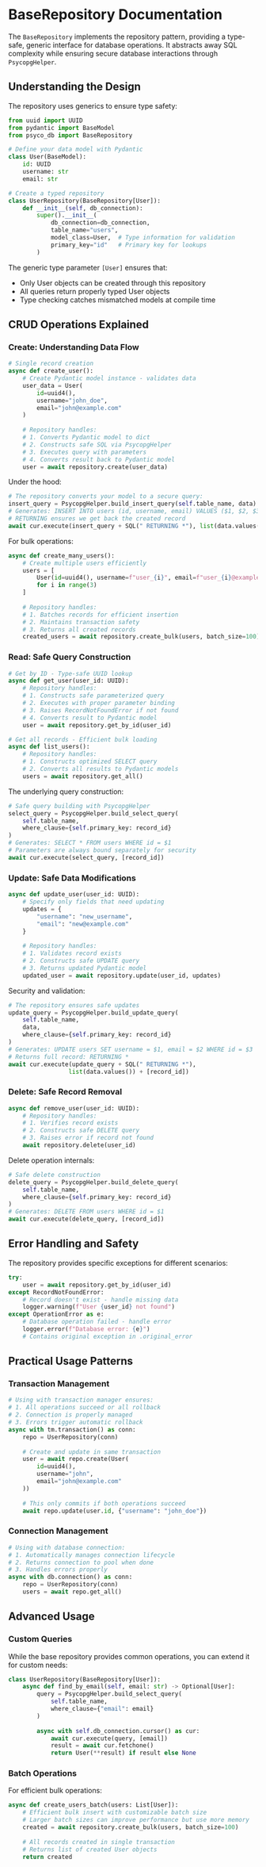 # BaseRepository Documentation

The `BaseRepository` implements the repository pattern, providing a type-safe, generic interface for database operations. It abstracts away SQL complexity while ensuring secure database interactions through `PsycopgHelper`.

## Understanding the Design

The repository uses generics to ensure type safety:

```python
from uuid import UUID
from pydantic import BaseModel
from psyco_db import BaseRepository

# Define your data model with Pydantic
class User(BaseModel):
    id: UUID
    username: str
    email: str

# Create a typed repository
class UserRepository(BaseRepository[User]):
    def __init__(self, db_connection):
        super().__init__(
            db_connection=db_connection,
            table_name="users",
            model_class=User,  # Type information for validation
            primary_key="id"   # Primary key for lookups
        )
```

The generic type parameter `[User]` ensures that:
- Only User objects can be created through this repository
- All queries return properly typed User objects
- Type checking catches mismatched models at compile time

## CRUD Operations Explained

### Create: Understanding Data Flow

```python
# Single record creation
async def create_user():
    # Create Pydantic model instance - validates data
    user_data = User(
        id=uuid4(),
        username="john_doe",
        email="john@example.com"
    )
    
    # Repository handles:
    # 1. Converts Pydantic model to dict
    # 2. Constructs safe SQL via PsycopgHelper
    # 3. Executes query with parameters
    # 4. Converts result back to Pydantic model
    user = await repository.create(user_data)
```

Under the hood:
```python
# The repository converts your model to a secure query:
insert_query = PsycopgHelper.build_insert_query(self.table_name, data)
# Generates: INSERT INTO users (id, username, email) VALUES ($1, $2, $3)
# RETURNING ensures we get back the created record
await cur.execute(insert_query + SQL(" RETURNING *"), list(data.values()))
```

For bulk operations:
```python
async def create_many_users():
    # Create multiple users efficiently
    users = [
        User(id=uuid4(), username=f"user_{i}", email=f"user_{i}@example.com")
        for i in range(3)
    ]
    
    # Repository handles:
    # 1. Batches records for efficient insertion
    # 2. Maintains transaction safety
    # 3. Returns all created records
    created_users = await repository.create_bulk(users, batch_size=100)
```

### Read: Safe Query Construction

```python
# Get by ID - Type-safe UUID lookup
async def get_user(user_id: UUID):
    # Repository handles:
    # 1. Constructs safe parameterized query
    # 2. Executes with proper parameter binding
    # 3. Raises RecordNotFoundError if not found
    # 4. Converts result to Pydantic model
    user = await repository.get_by_id(user_id)

# Get all records - Efficient bulk loading
async def list_users():
    # Repository handles:
    # 1. Constructs optimized SELECT query
    # 2. Converts all results to Pydantic models
    users = await repository.get_all()
```

The underlying query construction:
```python
# Safe query building with PsycopgHelper
select_query = PsycopgHelper.build_select_query(
    self.table_name,
    where_clause={self.primary_key: record_id}
)
# Generates: SELECT * FROM users WHERE id = $1
# Parameters are always bound separately for security
await cur.execute(select_query, [record_id])
```

### Update: Safe Data Modifications

```python
async def update_user(user_id: UUID):
    # Specify only fields that need updating
    updates = {
        "username": "new_username",
        "email": "new@example.com"
    }
    
    # Repository handles:
    # 1. Validates record exists
    # 2. Constructs safe UPDATE query
    # 3. Returns updated Pydantic model
    updated_user = await repository.update(user_id, updates)
```

Security and validation:
```python
# The repository ensures safe updates
update_query = PsycopgHelper.build_update_query(
    self.table_name,
    data,
    where_clause={self.primary_key: record_id}
)
# Generates: UPDATE users SET username = $1, email = $2 WHERE id = $3
# Returns full record: RETURNING *
await cur.execute(update_query + SQL(" RETURNING *"), 
                 list(data.values()) + [record_id])
```

### Delete: Safe Record Removal

```python
async def remove_user(user_id: UUID):
    # Repository handles:
    # 1. Verifies record exists
    # 2. Constructs safe DELETE query
    # 3. Raises error if record not found
    await repository.delete(user_id)
```

Delete operation internals:
```python
# Safe delete construction
delete_query = PsycopgHelper.build_delete_query(
    self.table_name,
    where_clause={self.primary_key: record_id}
)
# Generates: DELETE FROM users WHERE id = $1
await cur.execute(delete_query, [record_id])
```

## Error Handling and Safety

The repository provides specific exceptions for different scenarios:

```python
try:
    user = await repository.get_by_id(user_id)
except RecordNotFoundError:
    # Record doesn't exist - handle missing data
    logger.warning(f"User {user_id} not found")
except OperationError as e:
    # Database operation failed - handle error
    logger.error(f"Database error: {e}")
    # Contains original exception in .original_error
```

## Practical Usage Patterns

### Transaction Management

```python
# Using with transaction manager ensures:
# 1. All operations succeed or all rollback
# 2. Connection is properly managed
# 3. Errors trigger automatic rollback
async with tm.transaction() as conn:
    repo = UserRepository(conn)
    
    # Create and update in same transaction
    user = await repo.create(User(
        id=uuid4(),
        username="john",
        email="john@example.com"
    ))
    
    # This only commits if both operations succeed
    await repo.update(user.id, {"username": "john_doe"})
```

### Connection Management

```python
# Using with database connection:
# 1. Automatically manages connection lifecycle
# 2. Returns connection to pool when done
# 3. Handles errors properly
async with db.connection() as conn:
    repo = UserRepository(conn)
    users = await repo.get_all()
```

## Advanced Usage

### Custom Queries

While the base repository provides common operations, you can extend it for custom needs:

```python
class UserRepository(BaseRepository[User]):
    async def find_by_email(self, email: str) -> Optional[User]:
        query = PsycopgHelper.build_select_query(
            self.table_name,
            where_clause={"email": email}
        )
        
        async with self.db_connection.cursor() as cur:
            await cur.execute(query, [email])
            result = await cur.fetchone()
            return User(**result) if result else None
```

### Batch Operations

For efficient bulk operations:

```python
async def create_users_batch(users: List[User]):
    # Efficient bulk insert with customizable batch size
    # Larger batch sizes can improve performance but use more memory
    created = await repository.create_bulk(users, batch_size=100)
    
    # All records created in single transaction
    # Returns list of created User objects
    return created
```
